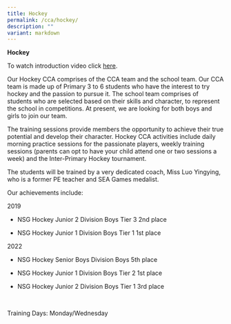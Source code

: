 ```yaml
---
title: Hockey
permalink: /cca/hockey/
description: ""
variant: markdown
---
```

**Hockey**
<br>

To watch introduction video click [here](https://youtu.be/I0aGfGUOGQI).
<br>

Our Hockey CCA comprises of the CCA team and the school team. Our CCA team is made up of Primary 3 to 6 students who have the interest to try hockey and the passion to pursue it. The school team comprises of students who are selected based on their skills and character, to represent the school in competitions. At present, we are looking for both boys and girls to join our team.
<br>

The training sessions provide members the opportunity to achieve their true potential and develop their character. Hockey CCA activities include daily morning practice sessions for the passionate players, weekly training sessions (parents can opt to have your child attend one or two sessions a week) and the Inter-Primary Hockey tournament.
<br>

The students will be trained by a very dedicated coach, Miss Luo Yingying, who is a former PE teacher and SEA Games medalist.
<br>

Our achievements include:
<br>

2019 
* NSG Hockey Junior 2 Division Boys Tier 3 2nd place

* NSG Hockey Junior 1 Division Boys Tier 1 1st place

2022 
* NSG Hockey Senior Boys Division Boys 5th place

* NSG Hockey Junior 1 Division Boys Tier 2 1st place

* NSG Hockey Junior 2 Division Boys Tier 1 3rd place

<br>

Training Days: Monday/Wednesday